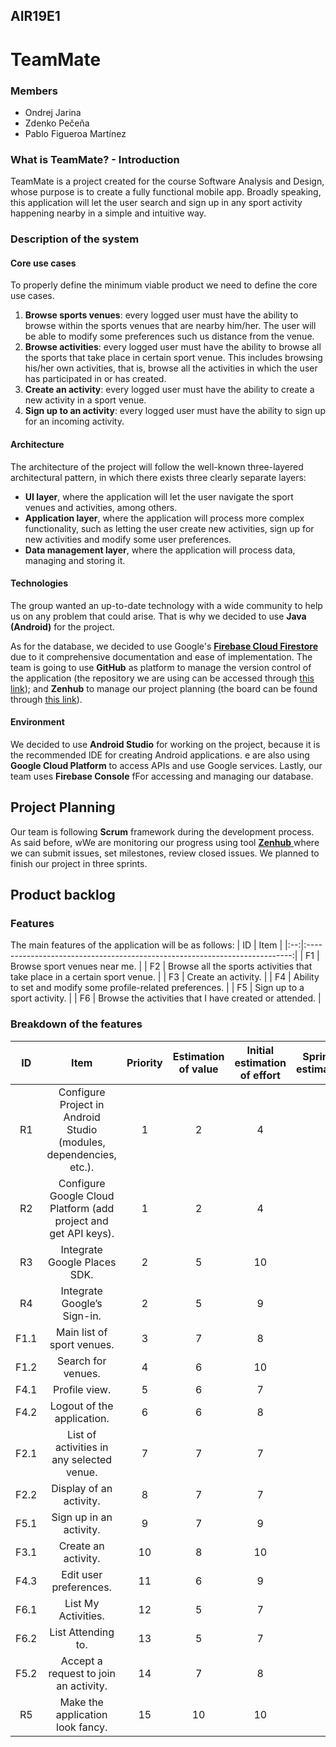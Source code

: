 ## AIR19E1

# TeamMate
### Members
- Ondrej Jarina
- Zdenko Pečeňa
- Pablo Figueroa Martínez
### What is TeamMate? - Introduction
TeamMate is a project created for the course Software Analysis and Design, whose purpose is to create a fully functional mobile app. Broadly speaking, this application will let the user search and sign up in any sport activity happening nearby in a simple and intuitive way.
### Description of the system
#### Core use cases
To properly define the minimum viable product we need to define the core use cases.
 1. **Browse sports venues**: every logged user must have the ability to browse within the sports venues that are nearby him/her. The user will be able to modify some preferences such us distance from the venue.
 2. **Browse activities**: every logged user must have the ability to browse all the sports that take place in certain sport venue. This includes browsing his/her own activities, that is, browse all the activities in which the user has participated in or has created.
 3. **Create an activity**: every logged user must have the ability to create a new activity in a sport venue.
 4. **Sign up to an activity**: every logged user must have the ability to sign up for an incoming activity.
#### Architecture
The architecture of the project will follow the well-known three-layered architectural pattern, in which there exists three clearly separate layers:
- **UI layer**, where the application will let the user navigate the sport venues and activities, among others.
- **Application layer**, where the application will process more complex functionality, such as letting the user create new activities, sign up for new activities and modify some user preferences.
- **Data management layer**, where the application will process data, managing and storing it.
#### Technologies
The group wanted an up-to-date technology with a wide community to help us on any problem that could arise. That is why we  decided to use **Java (Android)** for the project.

As for the database, we decided to use Google's [**Firebase Cloud Firestore**](https://firebase.google.com/docs/firestore) due to it comprehensive documentation and ease of implementation.
The team is going to use **GitHub** as platform to manage the version control of the application (the repository we are using can be accessed through [this link](https://github.com/AIR-FOI-HR/AIR19E1)); and **Zenhub** to manage our project planning (the board can be found through [this link](https://app.zenhub.com/workspaces/air19e1-5db66c3e73e8f70001d9e693/board?milestones=Milestone%201%20-%20Sprint%201%232019-11-21,Milestone%202%20-%20Sprint%202%23,Milestone%203%20-Sprint%203%23&filterLogic=any&repos=217964850)).
#### Environment
We decided to use **Android Studio** for working on the project, because it is the recommended IDE for creating Android applications. e are also using **Google Cloud Platform** to access APIs and use Google services. Lastly, our team uses **Firebase Console** fFor accessing and managing our database. 
## Project Planning
Our team is following **Scrum** framework during the development process. As said before, wWe are monitoring our progress using tool [**Zenhub** ](https://app.zenhub.com/workspaces/air19e1-5db66c3e73e8f70001d9e693/board?milestones=Milestone%201%20-%20Sprint%201%232019-11-21,Milestone%202%20-%20Sprint%202%23,Milestone%203%20-Sprint%203%23&filterLogic=any&repos=217964850)where we can submit issues, set milestones, review closed issues. We planned to finish our project in three sprints.
## Product backlog
### Features
The main features of the application will be as follows:
| ID |                                    Item                                    |
|:--:|:--------------------------------------------------------------------------:|
| F1 | Browse sport venues near me.                                               |
| F2 | Browse all the sports activities that take place in a certain sport venue. |
| F3 | Create an activity.                                                        |
| F4 | Ability to set and modify some profile-related preferences.                |
| F5 | Sign up to a sport activity.                                               |
| F6 | Browse the activities that I have created or attended.                     |
### Breakdown of the features
|  ID  |                                Item                                | Priority | Estimation of value | Initial estimation of effort | Sprint 1 estimation | Sprint 2 estimation | Sprint 3 estimation |
|:----:|:------------------------------------------------------------------:|:--------:|:-------------------:|:----------------------------:|:-------------------:|:-------------------:|:-------------------:|
|  R1  | Configure Project in Android Studio (modules, dependencies, etc.). |     1    |          2          |               4              |                     |                     |                     |
|  R2  | Configure Google Cloud Platform (add project and get API keys).    |     1    |          2          |               4              |                     |                     |                     |
|  R3  | Integrate Google Places SDK.                                       |     2    |          5          |              10              |                     |                     |                     |
|  R4  | Integrate Google’s Sign-in.                                        |     2    |          5          |               9              |                     |                     |                     |
| F1.1 | Main list of sport venues.                                         |     3    |          7          |               8              |                     |                     |                     |
| F1.2 | Search for venues.                                                 |     4    |          6          |              10              |                     |                     |                     |
| F4.1 | Profile view.                                                      |     5    |          6          |               7              |                     |                     |                     |
| F4.2 | Logout of the application.                                         |     6    |          6          |               8              |                     |                     |                     |
| F2.1 | List of activities in any selected venue.                          |     7    |          7          |               7              |                     |                     |                     |
| F2.2 | Display of an activity.                                            |     8    |          7          |               7              |                     |                     |                     |
| F5.1 | Sign up in an activity.                                            |     9    |          7          |               9              |                     |                     |                     |
| F3.1 | Create an activity.                                                |    10    |          8          |              10              |                     |                     |                     |
| F4.3 | Edit user preferences.                                             |    11    |          6          |               9              |                     |                     |                     |
| F6.1 | List My Activities.                                                |    12    |          5          |               7              |                     |                     |                     |
| F6.2 | List Attending to.                                                 |    13    |          5          |               7              |                     |                     |                     |
| F5.2 | Accept a request to join an activity.                              |    14    |          7          |               8              |                     |                     |                     |
|  R5  | Make the application look fancy.                                   |    15    |          10         |              10              |                     |                     |                     |
